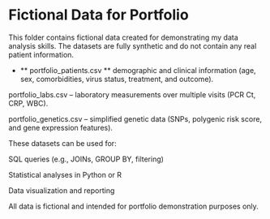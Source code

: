 # Fictional Data for Portfolio

This folder contains fictional data created for demonstrating my data analysis skills.
The datasets are fully synthetic and do not contain any real patient information.

- ** portfolio_patients.csv **
      demographic and clinical information (age, sex, comorbidities, virus status, treatment, and outcome).

portfolio_labs.csv – laboratory measurements over multiple visits (PCR Ct, CRP, WBC).

portfolio_genetics.csv – simplified genetic data (SNPs, polygenic risk score, and gene expression features).

These datasets can be used for:

SQL queries (e.g., JOINs, GROUP BY, filtering)

Statistical analyses in Python or R

Data visualization and reporting

All data is fictional and intended for portfolio demonstration purposes only.
